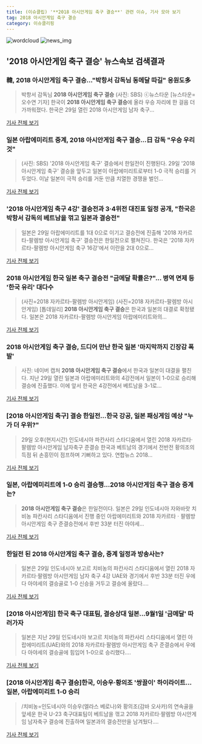 ```yaml
---
title: (이슈클립) '**2018 아시안게임 축구 결승**' 관련 이슈, 기사 모아 보기
tag: 2018 아시안게임 축구 결승
category: 이슈클리핑
---
```

![wordcloud](https://s3.ap-northeast-2.amazonaws.com/lyrics101-wordcloud/2018-08-30-1535581089.png)
![news_img](https://user-images.githubusercontent.com/42597476/44507050-1206f400-a6e4-11e8-8d98-7ffbfebb353f.png)
## **'**2018 아시안게임 축구 결승**'** 뉴스속보 검색결과
### 韓, **2018 아시안게임 축구 결승**…"박항서 감독님 동메달 따길" 응원도多

>박항서 감독님 **2018 아시안게임 축구 결승** (사진: SBS) ⓒ뉴스타운 [뉴스타운=오수연 기자] 한국이 **2018 아시안게임 축구 결승**에 올라 우승 자리에 한 걸음 더 가까워졌다. 한국은 29일 열린 2018 아시안게임 남자 축구...

<a href="http://www.newstown.co.kr/news/articleView.html?idxno=338524" target="_blank">기사 전체 보기</a>

### 일본 아랍에미리트 중계, **2018 아시안게임 축구 결승**…日 감독 "우승 우리 것"

>(사진: SBS) '2018 아시안게임 축구' 결승에서 한일전이 진행된다. 29일 '2018 아시안게임 축구' 결승을 앞두고 일본이 아랍에미리트로부터 1-0 극적 승리를 거두었다. 이날 일본이 극적 승리를 거둔 만큼 치열한 경쟁을 벌인...

<a href="http://www.gwangnam.co.kr/read.php3?aid=1535560486302590159" target="_blank">기사 전체 보기</a>

### '2018 아시안게임 축구 4강' 결승전과 3·4위전 대진표 일정 공개, "한국은 박항서 감독의 베트남을 꺾고 일본과 결승전"

>일본은 29일 아랍에미리트를 1대 0으로 이기고 결승전에 진출해 '2018 자카르타-팔렘방 아시안게임 축구' 결승전은 한일전으로 펼쳐진다. 한국은 '2018 자카르타-팔렘방 아시안게임 축구 16강'에서 이란을 2대 0으로...

<a href="http://www.lecturernews.com/news/articleView.html?idxno=6465" target="_blank">기사 전체 보기</a>

### 2018 아시안게임 한국 일본 축구 결승전 "금메달 확률은?"… 병역 면제 등 '한국 유리' 대다수

>(사진=2018 자카르타-팔렘방 아시안게임) (사진=2018 자카르타-팔렘방 아시안게임) [톱데일리] **2018 아시안게임 축구 결승**은 한국과 일본의 대결로 확정됐다. 일본은 2018 자카르타-팔렘방 아시안게임 아랍에미리트와의...

<a href="http://www.topdaily.kr/news/articleView.html?idxno=55046" target="_blank">기사 전체 보기</a>

### **2018 아시안게임 축구 결승**, 드디어 만난 한국 일본 '마지막까지 긴장감 폭발'

>사진: 네이버 캡처 **2018 아시안게임 축구 결승**에서 한국과 일본이 대결을 펼친다. 지난 29일 열린 일본과 아랍에미리트와의 4강전에서 일본이 1-0으로 승리해 결승에 진출했다. 이에 앞서 한국은 4강전에서 베트남을 3-1로...

<a href="http://www.gukjenews.com/news/articleView.html?idxno=982816" target="_blank">기사 전체 보기</a>

### [2018 아시안게임 축구] 결승 한일전…한국 강공, 일본 패싱게임 예상 "누가 더 우위?"

>29일 오후(현지시간) 인도네시아 파칸사리 스타디움에서 열린 2018 자카르타·팔렘방 아시안게임 남자축구 준결승 한국과 베트남의 경기에서 전반전 황의조의 득점 뒤 손흥민이 점프하며 기뻐하고 있다. 연합뉴스 2018...

<a href="http://news.imaeil.com/Sports/2018083006465918461" target="_blank">기사 전체 보기</a>

### 일본, 아랍에미리트에 1-0 승리 결승행...**2018 아시안게임 축구 결승** 중계는?

>**2018 아시안게임 축구 결승**은 한일전이다. 일본은 29일 인도네시아 자와바랏 치비농 파칸사리 스타디움에서 진행 중인 아랍에미리트와 2018 자카르타ㆍ팔렘방 아시안게임 축구 준결승전에서 후반 33분 터진 아야세...

<a href="http://www.anewsa.com/detail.php?number=1363269&thread=06r02" target="_blank">기사 전체 보기</a>

### 한일전 된 **2018 아시안게임 축구 결승**, 중계 일정과 방송사는?

>일본은 29일 인도네시아 보고르 치비농의 파칸사리 스타디움에서 열린 2018 자카르타·팔렘방 아시안게임 남자 축구 4강 UAE와 경기에서 후반 33분 터진 우에다 아야세의 결승골로 1-0 신승을 거두고 결승에 올랐다....

<a href="http://news20.busan.com/controller/newsController.jsp?newsId=20180830000010" target="_blank">기사 전체 보기</a>

### [2018 아시안게임] 한국 축구 대표팀, 결승상대 일본…9월1일 '금메달' 따러가자

>일본은 지난 29일 인도네시아 보고르 치비농의 파칸사리 스타디움에서 열린 아랍에미리트(UAE)와의 2018 자카르타·팔렘방 아시안게임 축구 준결승에서 우에다 아야세의 결승골에 힘입어 1-0으로 승리했다....

<a href="http://www.topstarnews.net/news/articleView.html?idxno=473516" target="_blank">기사 전체 보기</a>

### [**2018 아시안게임 축구 결승**]한국, 이승우·황의조 '쌍끌이' 하이라이트… 일본, 아랍에미리트 1-0 승리

>/치비농=인도네시아 이승우(엘라스 베로나)와 황의조(감바 오사카)의 연속골을 앞세운 한국 U-23 축구대표팀이 베트남을 꺾고 2018 자카르타·팔렘방 아시안게임 남자축구 결승에 진출하며 일본과의 결승전만을 남겨뒀다....

<a href="http://www.kyeongin.com/main/view.php?key=20180830010009730" target="_blank">기사 전체 보기</a>


